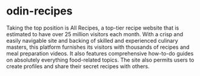 # odin-recipes
Taking the top position is All Recipes, a top-tier recipe website that is estimated to have over 25 million visitors each month. With a crisp and easily navigable site and backing of skilled and experienced culinary masters, this platform furnishes its visitors with thousands of recipes and meal preparation videos. It also features comprehensive how-to-do guides on absolutely everything food-related topics. The site also permits users to create profiles and share their secret recipes with others.